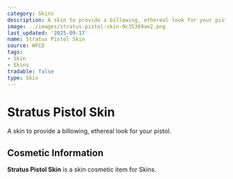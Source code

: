 ```yaml
---
category: Skins
description: A skin to provide a billowing, ethereal look for your pistol.
image: ../images/stratus-pistol-skin-9c35369ae2.png
last_updated: '2025-09-17'
name: Stratus Pistol Skin
source: WFCD
tags:
- Skin
- Skins
tradable: false
type: Skin
---
```


# Stratus Pistol Skin

A skin to provide a billowing, ethereal look for your pistol.

## Cosmetic Information

**Stratus Pistol Skin** is a skin cosmetic item for Skins.

